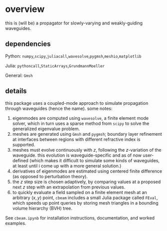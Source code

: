# overview

this is (will be) a propagator for slowly-varying and weakly-guiding waveguides.

## dependencies
Python: `numpy`,`scipy`,`juliacall`,`wavesolve`,`pygmsh`,`meshio`,`matplotlib`

Julia: `pythoncall`,`StaticArrays`,`GrundmannMoeller`

General: `Gmsh`

## details

this package uses a coupled-mode approach to simulate propagation through waveguides (hence the name). some notes: 

1. eigenmodes are computed using `wavesolve`, a finite element mode solver, which in turn uses a sparse method from `scipy` to solve the generalized eigenvalue problem.
2. meshes are generated using `Gmsh` and `pygmsh`; boundary layer refinement at interfaces between regions with different refractive index is supported.
3. meshes must evolve continuously with $z$, following the $z$-variation of the waveguide. this evolution is waveguide-specific and as of now user-defined (which makes it difficult to simulate some kinds of waveguides, at least until i come up with a more general solution.)
4. derivatives of eigenmodes are estimated using centered finite difference (as opposed to perturbation theory).
5. the $z$ step size is chosen adaptively, by comparing values at a proposed next $z$ step with an extrapolation from previous values.
6. to quickly evaluate a field sampled on a finite element mesh at an arbitrary $(x,y)$ point, `cbeam` includes a small Julia package called `FEval`, which speeds up point queries by storing mesh triangles in a bounding volume hierarchy (BVH) tree.

See `cbeam.ipynb` for installation instructions, documentation, and worked examples. 

